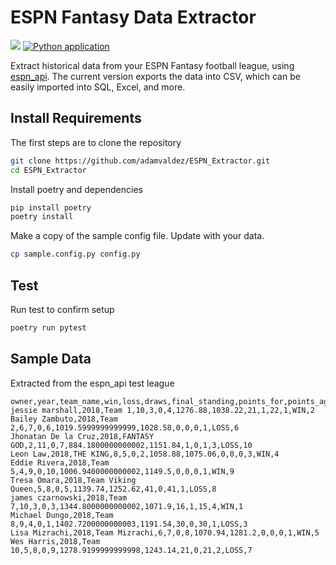 # ESPN Fantasy Data Extractor
![](https://img.shields.io/badge/Release-Alpha%20v0.2.0-DF0000)
[![Python application](https://github.com/adamvaldez/ESPN_Extractor/actions/workflows/python-app.yml/badge.svg)](https://github.com/adamvaldez/ESPN_Extractor/actions/workflows/python-app.yml)

Extract historical data from your ESPN Fantasy football league, using [espn_api](https://github.com/cwendt94/espn-api).
The current version exports the data into CSV, which can be easily imported into SQL, Excel, and more.

## Install Requirements
The first steps are to clone the repository
```sh
git clone https://github.com/adamvaldez/ESPN_Extractor.git
cd ESPN_Extractor
```

Install poetry and dependencies
```sh
pip install poetry
poetry install
```

Make a copy of the sample config file. Update with your data.
```sh
cp sample.config.py config.py
```

## Test
Run test to confirm setup
```sh
poetry run pytest
```

## Sample Data
Extracted from the espn_api test league
```csv
owner,year,team_name,win,loss,draws,final_standing,points_for,points_against,acquisitions,trades,drops,streak_length,streak_type,playoff_seed
jessie marshall,2018,Team 1,10,3,0,4,1276.88,1038.22,21,1,22,1,WIN,2
Bailey Zambuto,2018,Team 2,6,7,0,6,1019.5999999999999,1028.58,0,0,0,1,LOSS,6
Jhonatan De la Cruz,2018,FANTASY GOD,2,11,0,7,884.1800000000002,1151.84,1,0,1,3,LOSS,10
Leon Law,2018,THE KING,8,5,0,2,1058.88,1075.06,0,0,0,3,WIN,4
Eddie Rivera,2018,Team 5,4,9,0,10,1006.9400000000002,1149.5,0,0,0,1,WIN,9
Tresa Omara,2018,Team Viking Queen,5,8,0,5,1139.74,1252.62,41,0,41,1,LOSS,8
james czarnowski,2018,Team 7,10,3,0,3,1344.8000000000002,1071.9,16,1,15,4,WIN,1
Michael Dungo,2018,Team 8,9,4,0,1,1402.7200000000003,1191.54,30,0,30,1,LOSS,3
Lisa Mizrachi,2018,Team Mizrachi,6,7,0,8,1070.94,1281.2,0,0,0,1,WIN,5
Wes Harris,2018,Team 10,5,8,0,9,1278.9199999999998,1243.14,21,0,21,2,LOSS,7
```
